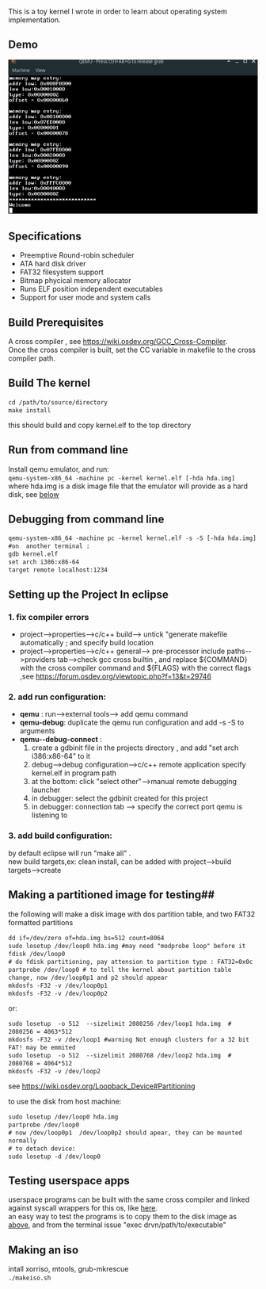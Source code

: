 This is a toy kernel I wrote in order to learn about operating system implementation.


## Demo ##

![Demo](demo.gif)


## Specifications ##
+ Preemptive Round-robin scheduler
+ ATA hard disk driver 
+ FAT32 filesystem support
+ Bitmap phycical memory allocator 
+ Runs ELF position independent executables
+ Support for user mode and system calls


## Build Prerequisites ##
A cross compiler , see https://wiki.osdev.org/GCC_Cross-Compiler.  
Once the cross compiler is built, set the CC variable in makefile to the cross compiler path.  

## Build The kernel ##
	cd /path/to/source/directory
	make install
	
this should build and copy kernel.elf to the top directory

## Run from command line ##
Install qemu emulator, and run:   
`qemu-system-x86_64 -machine pc -kernel kernel.elf [-hda hda.img]`  
where hda.img is a disk image file that the emulator will provide as a hard disk, see [below](#Making-a-partitioned-image-for-testing)  

## Debugging from command line ##
	qemu-system-x86_64 -machine pc -kernel kernel.elf -s -S [-hda hda.img]
	#on  another terminal :
	gdb kernel.elf
	set arch i386:x86-64
	target remote localhost:1234 

## Setting up the Project In eclipse ##

### 1.  fix compiler errors ###
* project-->properties-->c/c++ build--> untick "generate makefile automatically ; and specify build location
* project-->properties-->c/c++ general--> pre-processor include paths-->providers tab-->check gcc cross builtin , and replace ${COMMAND} with the cross compiler command and ${FLAGS} with the correct flags ,see https://forum.osdev.org/viewtopic.php?f=13&t=29746

### 2.  add run configuration: ###
*  **qemu** : run-->external tools--> add qemu command
*  **qemu-debug**: duplicate the qemu run configuration and add -s -S to arguments
*  **qemu--debug-connect** : 
	1. create a gdbinit file in the projects directory , and add "set arch i386:x86-64" to it
	2. debug-->debug configuration-->c/c++ remote application specify kernel.elf in program path
	3. at the bottom: click "select other"-->manual remote debugging launcher
	4. in debugger: select the gdbinit created for this project
	5. in debugger: connection tab --> specify the correct port qemu is listening to
	
### 3.  add build configuration: ###
by default eclipse will run "make all" .  
new build targets,ex: clean install,  can be added with project-->build targets-->create  

## Making a partitioned image for testing##
the following will make a disk image with dos partition table, and two FAT32 formatted partitions

	dd if=/dev/zero of=hda.img bs=512 count=8064 
	sudo losetup /dev/loop0 hda.img #may need "modprobe loop" before it
	fdisk /dev/loop0
	# do fdisk partitioning, pay attension to partition type : FAT32=0x0c
	partprobe /dev/loop0 # to tell the kernel about partition table change, now /dev/loop0p1 and p2 should appear
	mkdosfs -F32 -v /dev/loop0p1
	mkdosfs -F32 -v /dev/loop0p2

or:

	sudo losetup  -o 512  --sizelimit 2080256 /dev/loop1 hda.img  # 2080256 = 4063*512
	mkdosfs -F32 -v /dev/loop1 #warning Not enough clusters for a 32 bit FAT! may be emmited
	sudo losetup  -o 512  --sizelimit 2080768 /dev/loop2 hda.img  # 2080768 = 4064*512 
	mkdosfs -F32 -v /dev/loop2

see https://wiki.osdev.org/Loopback_Device#Partitioning  

to use the disk from host machine:

	sudo losetup /dev/loop0 hda.img
	partprobe /dev/loop0 
	# now /dev/loop0p1  /dev/loop0p2 should apear, they can be mounted normally
	# to detach device:
	sudo losetup -d /dev/loop0 

## Testing userspace apps ##
userspace programs can be built with the same cross compiler and linked against syscall wrappers for this os, like [here](https://github.com/mhmdk/myos-apps).  
an easy way to test the programs is to copy them to the disk image as  [above](#Making-a-partitioned-image-for-testing), and from the terminal issue "exec drvn/path/to/executable"


## Making an iso ##
intall  xorriso, mtools, grub-mkrescue   
`./makeiso.sh`



